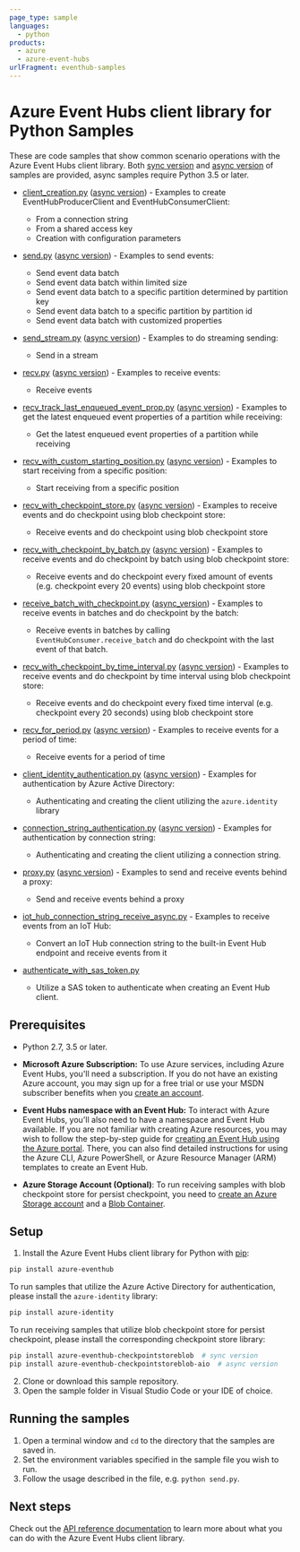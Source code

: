 ```yaml
---
page_type: sample
languages:
  - python
products:
  - azure
  - azure-event-hubs
urlFragment: eventhub-samples
---
```


# Azure Event Hubs client library for Python Samples

These are code samples that show common scenario operations with the Azure Event Hubs client library.
Both [sync version](https://github.com/Azure/azure-sdk-for-python/tree/master/sdk/eventhub/azure-eventhub/samples/sync_samples) and [async version](https://github.com/Azure/azure-sdk-for-python/tree/master/sdk/eventhub/azure-eventhub/samples/async_samples) of samples are provided, async samples require Python 3.5 or later.

- [client_creation.py](https://github.com/Azure/azure-sdk-for-python/tree/master/sdk/eventhub/azure-eventhub/samples/sync_samples/client_creation.py) ([async version](https://github.com/Azure/azure-sdk-for-python/tree/master/sdk/eventhub/azure-eventhub/samples/async_samples/client_creation_async.py)) - Examples to create EventHubProducerClient and EventHubConsumerClient:
    - From a connection string
    - From a shared access key
    - Creation with configuration parameters

- [send.py](https://github.com/Azure/azure-sdk-for-python/tree/master/sdk/eventhub/azure-eventhub/samples/sync_samples/send.py) ([async version](https://github.com/Azure/azure-sdk-for-python/tree/master/sdk/eventhub/azure-eventhub/samples/async_samples/send_async.py)) - Examples to send events:
    - Send event data batch
    - Send event data batch within limited size
    - Send event data batch to a specific partition determined by partition key
    - Send event data batch to a specific partition by partition id
    - Send event data batch with customized properties

- [send_stream.py](https://github.com/Azure/azure-sdk-for-python/tree/master/sdk/eventhub/azure-eventhub/samples/sync_samples/send_stream.py) ([async version](https://github.com/Azure/azure-sdk-for-python/tree/master/sdk/eventhub/azure-eventhub/samples/async_samples/send_stream_async.py)) - Examples to do streaming sending:
    - Send in a stream

- [recv.py](https://github.com/Azure/azure-sdk-for-python/tree/master/sdk/eventhub/azure-eventhub/samples/sync_samples/recv.py) ([async version](https://github.com/Azure/azure-sdk-for-python/tree/master/sdk/eventhub/azure-eventhub/samples/async_samples/recv_async.py)) - Examples to receive events:
    - Receive events

- [recv_track_last_enqueued_event_prop.py](https://github.com/Azure/azure-sdk-for-python/tree/master/sdk/eventhub/azure-eventhub/samples/sync_samples/recv_track_last_enqueued_event_prop.py) ([async version](https://github.com/Azure/azure-sdk-for-python/tree/master/sdk/eventhub/azure-eventhub/samples/async_samples/recv_track_last_enqueued_event_prop_async.py)) - Examples to get the latest enqueued event properties of a partition while receiving:
    - Get the latest enqueued event properties of a partition while receiving

- [recv_with_custom_starting_position.py](https://github.com/Azure/azure-sdk-for-python/tree/master/sdk/eventhub/azure-eventhub/samples/sync_samples/recv_with_custom_starting_position.py) ([async version](https://github.com/Azure/azure-sdk-for-python/tree/master/sdk/eventhub/azure-eventhub/samples/async_samples/recv_with_custom_starting_position_async.py)) - Examples to start receiving from a specific position:
    - Start receiving from a specific position

- [recv_with_checkpoint_store.py](https://github.com/Azure/azure-sdk-for-python/tree/master/sdk/eventhub/azure-eventhub/samples/sync_samples/recv_with_checkpoint_store.py) ([async version](https://github.com/Azure/azure-sdk-for-python/tree/master/sdk/eventhub/azure-eventhub/samples/async_samples/recv_with_checkpoint_store_async.py)) - Examples to receive events and do checkpoint using blob checkpoint store:
    - Receive events and do checkpoint using blob checkpoint store

- [recv_with_checkpoint_by_batch.py](https://github.com/Azure/azure-sdk-for-python/tree/master/sdk/eventhub/azure-eventhub/samples/sync_samples/recv_with_checkpoint_by_batch.py) ([async version](https://github.com/Azure/azure-sdk-for-python/tree/master/sdk/eventhub/azure-eventhub/samples/async_samples/recv_with_checkpoint_by_batch_async.py)) - Examples to receive events and do checkpoint by batch using blob checkpoint store:
    - Receive events and do checkpoint every fixed amount of events (e.g. checkpoint every 20 events) using blob checkpoint store

- [receive_batch_with_checkpoint.py](https://github.com/Azure/azure-sdk-for-python/tree/master/sdk/eventhub/azure-eventhub/samples/sync_samples/receive_batch_with_checkpoint.py) ([async_version](https://github.com/Azure/azure-sdk-for-python/tree/master/sdk/eventhub/azure-eventhub/samples/async_samples/receive_batch_with_checkpoint_async.py)) - Examples to receive events in batches and do checkpoint by the batch:
    - Receive events in batches by calling `EventHubConsumer.receive_batch` and do checkpoint with the last event of that batch.

- [recv_with_checkpoint_by_time_interval.py](https://github.com/Azure/azure-sdk-for-python/tree/master/sdk/eventhub/azure-eventhub/samples/sync_samples/recv_with_checkpoint_by_time_interval.py) ([async version](https://github.com/Azure/azure-sdk-for-python/tree/master/sdk/eventhub/azure-eventhub/samples/async_samples/recv_with_checkpoint_by_time_interval_async.py)) - Examples to receive events and do checkpoint by time interval using blob checkpoint store:
    - Receive events and do checkpoint every fixed time interval (e.g. checkpoint every 20 seconds) using blob checkpoint store

- [recv_for_period.py](https://github.com/Azure/azure-sdk-for-python/tree/master/sdk/eventhub/azure-eventhub/samples/sync_samples/recv_for_period.py) ([async version](https://github.com/Azure/azure-sdk-for-python/tree/master/sdk/eventhub/azure-eventhub/samples/async_samples/recv_for_period_async.py)) - Examples to receive events for a period of time:
    - Receive events for a period of time

- [client_identity_authentication.py](https://github.com/Azure/azure-sdk-for-python/tree/master/sdk/eventhub/azure-eventhub/samples/sync_samples/client_identity_authentication.py) ([async version](https://github.com/Azure/azure-sdk-for-python/tree/master/sdk/eventhub/azure-eventhub/samples/async_samples/client_identity_authentication_async.py)) - Examples for authentication by Azure Active Directory:
    - Authenticating and creating the client utilizing the `azure.identity` library

- [connection_string_authentication.py](https://github.com/Azure/azure-sdk-for-python/tree/master/sdk/eventhub/azure-eventhub/samples/sync_samples/connection_string_authentication.py) ([async version](https://github.com/Azure/azure-sdk-for-python/tree/master/sdk/eventhub/azure-eventhub/samples/async_samples/connection_string_authentication_async.py)) - Examples for authentication by connection string:
    - Authenticating and creating the client utilizing a connection string.

- [proxy.py](https://github.com/Azure/azure-sdk-for-python/tree/master/sdk/eventhub/azure-eventhub/samples/sync_samples/proxy.py) ([async version](https://github.com/Azure/azure-sdk-for-python/tree/master/sdk/eventhub/azure-eventhub/samples/async_samples/proxy_async.py)) - Examples to send and receive events behind a proxy:
    - Send and receive events behind a proxy

- [iot_hub_connection_string_receive_async.py](https://github.com/Azure/azure-sdk-for-python/tree/master/sdk/eventhub/azure-eventhub/samples/async_samples/iot_hub_connection_string_receive_async.py) - Examples to receive events from an IoT Hub:
    - Convert an IoT Hub connection string to the built-in Event Hub endpoint and receive events from it

- [authenticate_with_sas_token.py](https://github.com/Azure/azure-sdk-for-python/tree/master/sdk/eventhub/azure-eventhub/samples/sync_samples/authenticate_with_sas_token.py)
    - Utilize a SAS token to authenticate when creating an Event Hub client.

## Prerequisites
- Python 2.7, 3.5 or later.
- **Microsoft Azure Subscription:**  To use Azure services, including Azure Event Hubs, you'll need a subscription.
If you do not have an existing Azure account, you may sign up for a free trial or use your MSDN subscriber benefits when you [create an account](https://account.windowsazure.com/Home/Index).

- **Event Hubs namespace with an Event Hub:** To interact with Azure Event Hubs, you'll also need to have a namespace and Event Hub  available.
If you are not familiar with creating Azure resources, you may wish to follow the step-by-step guide
for [creating an Event Hub using the Azure portal](https://docs.microsoft.com/azure/event-hubs/event-hubs-create).
There, you can also find detailed instructions for using the Azure CLI, Azure PowerShell, or Azure Resource Manager (ARM) templates to create an Event Hub.

- **Azure Storage Account (Optional)**: To run receiving samples with blob checkpoint store for persist checkpoint, you need to [create an Azure Storage account](https://docs.microsoft.com/azure/storage/common/storage-quickstart-create-account?tabs=azure-portal) and a [Blob Container](https://docs.microsoft.com/azure/storage/blobs/storage-quickstart-blobs-portal#create-a-container).

## Setup

1. Install the Azure Event Hubs client library for Python with [pip](https://pypi.org/project/pip/):
```bash
pip install azure-eventhub
```

To run samples that utilize the Azure Active Directory for authentication, please install the `azure-identity` library:
```bash
pip install azure-identity
```

To run receiving samples that utilize blob checkpoint store for persist checkpoint, please install the corresponding checkpoint store library:
```bash
pip install azure-eventhub-checkpointstoreblob  # sync version
pip install azure-eventhub-checkpointstoreblob-aio  # async version
```
2. Clone or download this sample repository.
3. Open the sample folder in Visual Studio Code or your IDE of choice.

## Running the samples

1. Open a terminal window and `cd` to the directory that the samples are saved in.
2. Set the environment variables specified in the sample file you wish to run.
3. Follow the usage described in the file, e.g. `python send.py`.

## Next steps

Check out the [API reference documentation](https://azuresdkdocs.blob.core.windows.net/$web/python/azure-eventhub/latest/azure.eventhub.html) to learn more about
what you can do with the Azure Event Hubs client library.
